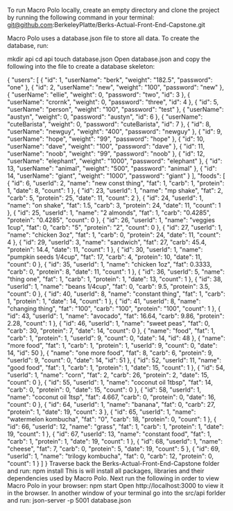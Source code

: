 To run Macro Polo locally, create an empty directory and clone the project by running the following command in your terminal: git@github.com:BerkeleyPlatte/Berks-Actual-Front-End-Capstone.git

Macro Polo uses a database.json file to store all data. To create the database, run:

mkdir api
cd api
touch database.json
Open database.json and copy the following into the file to create a database skeleton:

{
  "users": [
    {
      "id": 1,
      "userName": "berk",
      "weight": "182.5",
      "password": "one"
    },
    {
      "id": 2,
      "userName": "new",
      "weight": "100",
      "password": "new"
    },
    {
      "userName": "ellie",
      "weight": 0,
      "password": "two",
      "id": 3
    },
    {
      "userName": "crornk",
      "weight": 0,
      "password": "three",
      "id": 4
    },
    {
      "id": 5,
      "userName": "person",
      "weight": "100",
      "password": "test"
    },
    {
      "userName": "austyn",
      "weight": 0,
      "password": "austyn",
      "id": 6
    },
    {
      "userName": "cuteBarista",
      "weight": 0,
      "password": "cuteBarista",
      "id": 7
    },
    {
      "id": 8,
      "userName": "newguy",
      "weight": "400",
      "password": "newguy"
    },
    {
      "id": 9,
      "userName": "hope",
      "weight": "99",
      "password": "hope"
    },
    {
      "id": 10,
      "userName": "dave",
      "weight": "100",
      "password": "dave"
    },
    {
      "id": 11,
      "userName": "noob",
      "weight": "99",
      "password": "noob"
    },
    {
      "id": 12,
      "userName": "elephant",
      "weight": "1000",
      "password": "elephant"
    },
    {
      "id": 13,
      "userName": "animal",
      "weight": "500",
      "password": "animal"
    },
    {
      "id": 14,
      "userName": "giant",
      "weight": "1000",
      "password": "giant"
    }
  ],
  "foods": [
    {
      "id": 6,
      "userId": 2,
      "name": "new const thing",
      "fat": 1,
      "carb": 1,
      "protein": 1,
      "date": 8,
      "count": 1
    },
    {
      "id": 23,
      "userId": 1,
      "name": "mp shake",
      "fat": 2,
      "carb": 5,
      "protein": 25,
      "date": 11,
      "count": 2
    },
    {
      "id": 24,
      "userId": 1,
      "name": "on shake",
      "fat": 1.5,
      "carb": 3,
      "protein": 24,
      "date": 11,
      "count": 1
    },
    {
      "id": 25,
      "userId": 1,
      "name": "2 almonds",
      "fat": 1,
      "carb": "0.4285",
      "protein": "0.4285",
      "count": 0
    },
    {
      "id": 26,
      "userId": 1,
      "name": "veggies 1cup",
      "fat": 0,
      "carb": "5",
      "protein": "2",
      "count": 0
    },
    {
      "id": 27,
      "userId": 1,
      "name": "chicken 3oz",
      "fat": 1,
      "carb": 0,
      "protein": 24,
      "date": 11,
      "count": 4
    },
    {
      "id": 29,
      "userId": 3,
      "name": "sandwich",
      "fat": 27,
      "carb": 45.4,
      "protein": 14.4,
      "date": 11,
      "count": 1
    },
    {
      "id": 30,
      "userId": 1,
      "name": "pumpkin seeds 1/4cup",
      "fat": 17,
      "carb": 4,
      "protein": 10,
      "date": 11,
      "count": 0
    },
    {
      "id": 35,
      "userId": 1,
      "name": "chicken 1oz",
      "fat": 0.3333,
      "carb": 0,
      "protein": 8,
      "date": 11,
      "count": 1
    },
    {
      "id": 36,
      "userId": 5,
      "name": "thing one",
      "fat": 1,
      "carb": 1,
      "protein": 1,
      "date": 13,
      "count": 1
    },
    {
      "id": 38,
      "userId": 1,
      "name": "beans 1/4cup",
      "fat": 0,
      "carb": 9.5,
      "protein": 3.5,
      "count": 0
    },
    {
      "id": 40,
      "userId": 8,
      "name": "constant thing",
      "fat": 1,
      "carb": 1,
      "protein": 1,
      "date": 14,
      "count": 1
    },
    {
      "id": 41,
      "userId": 8,
      "name": "changing thing",
      "fat": "100",
      "carb": "100",
      "protein": "100",
      "count": 1
    },
    {
      "id": 43,
      "userId": 1,
      "name": "avocado",
      "fat": 16.64,
      "carb": 9.86,
      "protein": 2.28,
      "count": 1
    },
    {
      "id": 46,
      "userId": 1,
      "name": "sweet peas",
      "fat": 0,
      "carb": 30,
      "protein": 7,
      "date": 14,
      "count": 0
    },
    {
      "name": "food",
      "fat": 1,
      "carb": 1,
      "protein": 1,
      "userId": 9,
      "count": 0,
      "date": 14,
      "id": 48
    },
    {
      "name": "more food",
      "fat": 1,
      "carb": 1,
      "protein": 1,
      "userId": 9,
      "count": 0,
      "date": 14,
      "id": 50
    },
    {
      "name": "one more food",
      "fat": 8,
      "carb": 6,
      "protein": 9,
      "userId": 9,
      "count": 0,
      "date": 14,
      "id": 51
    },
    {
      "id": 52,
      "userId": 11,
      "name": "good food",
      "fat": 1,
      "carb": 1,
      "protein": 1,
      "date": 15,
      "count": 1
    },
    {
      "id": 54,
      "userId": 1,
      "name": "corn",
      "fat": 2,
      "carb": 26,
      "protein": 2,
      "date": 15,
      "count": 0
    },
    {
      "id": 55,
      "userId": 1,
      "name": "coconut oil 1tbsp",
      "fat": 14,
      "carb": 0,
      "protein": 0,
      "date": 15,
      "count": 0
    },
    {
      "id": 58,
      "userId": 1,
      "name": "coconut oil 1tsp",
      "fat": 4.667,
      "carb": 0,
      "protein": 0,
      "date": 16,
      "count": 0
    },
    {
      "id": 64,
      "userId": 1,
      "name": "banana",
      "fat": 0,
      "carb": 27,
      "protein": 1,
      "date": 19,
      "count": 3
    },
    {
      "id": 65,
      "userId": 1,
      "name": "watermelon kombucha",
      "fat": "0",
      "carb": 18,
      "protein": 0,
      "count": 1
    },
    {
      "id": 66,
      "userId": 12,
      "name": "grass",
      "fat": 1,
      "carb": 1,
      "protein": 1,
      "date": 19,
      "count": 1
    },
    {
      "id": 67,
      "userId": 13,
      "name": "constant food",
      "fat": 1,
      "carb": 1,
      "protein": 1,
      "date": 19,
      "count": 1
    },
    {
      "id": 68,
      "userId": 1,
      "name": "cheese",
      "fat": 7,
      "carb": 0,
      "protein": 5,
      "date": 19,
      "count": 5
    },
    {
      "id": 69,
      "userId": 1,
      "name": "trilogy kombucha",
      "fat": 0,
      "carb": 12,
      "protein": 0,
      "count": 1
    }
  ]
}
Traverse back the Berks-Actual-Front-End-Capstone folder and run: npm install This is will install all packages, libraries and their dependencies used by Macro Polo. Next run the following in order to view Macro Polo in your browser: npm start Open http://localhost:3000 to view it in the browser. In another window of your terminal go into the src/api forlder and run: json-server -p 5001 database.json